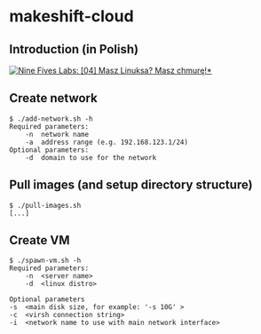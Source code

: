# makeshift-cloud

## Introduction (in Polish)

[![Nine Fives Labs: \[04\] Masz Linuksa? Masz chmurę!* ](https://img.youtube.com/vi/ZqDPaKCvkfU/0.jpg)](https://www.youtube.com/watch?v=ZqDPaKCvkfU)

## Create network

```text
$ ./add-network.sh -h
Required parameters:
	-n	network name
	-a	address range (e.g. 192.168.123.1/24)
Optional parameters:
	-d	domain to use for the network
```

## Pull images (and setup directory structure)

```text
$ ./pull-images.sh
[...]
```

## Create VM

```text
$ ./spawn-vm.sh -h
Required parameters:
	-n	<server name>
	-d	<linux distro>

Optional parameters
-s	<main disk size, for example: '-s 10G' >
-c	<virsh connection string>
-i	<network name to use with main network interface>
```
